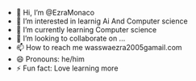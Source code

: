 - 👋 Hi, I’m @EzraMonaco
- 👀 I’m interested in learnig Ai And Computer science
- 🌱 I’m currently learning Computer science
- 💞️ I’m looking to collaborate on ...
- 📫 How to reach me wasswaezra2005gamail.com
- 😄 Pronouns: he/him
- ⚡ Fun fact: Love learning more

<!---
EzraMonaco/EzraMonaco is a ✨ special ✨ repository because its `README.md` (this file) appears on your GitHub profile.
You can click the Preview link to take a look at your changes.
--->
